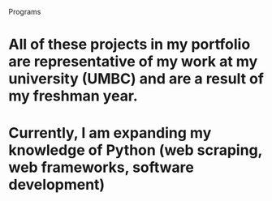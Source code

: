 Programs
# All of these projects in my portfolio are representative of my work at my university (UMBC) and are a result of my freshman year.
# Currently, I am expanding my knowledge of Python (web scraping, web frameworks, software development)
